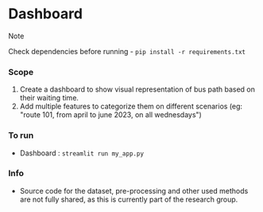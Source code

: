 # Dashboard

> [!NOTE]  
> Check dependencies before running - ```pip install -r requirements.txt```

### Scope
1. Create a dashboard to show visual representation of bus path based on their waiting time.
2. Add multiple features to categorize them on different scenarios (eg: "route 101, from april to june 2023, on all wednesdays")

### To run
- Dashboard : ```streamlit run my_app.py```

### Info
- Source code for the dataset, pre-processing and other used methods are not fully shared, as this is currently part of the research group.
